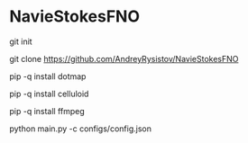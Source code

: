 # NavieStokesFNO
git init

git clone https://github.com/AndreyRysistov/NavieStokesFNO

pip -q install dotmap

pip -q install celluloid

pip -q install ffmpeg

python main.py -c configs/config.json
